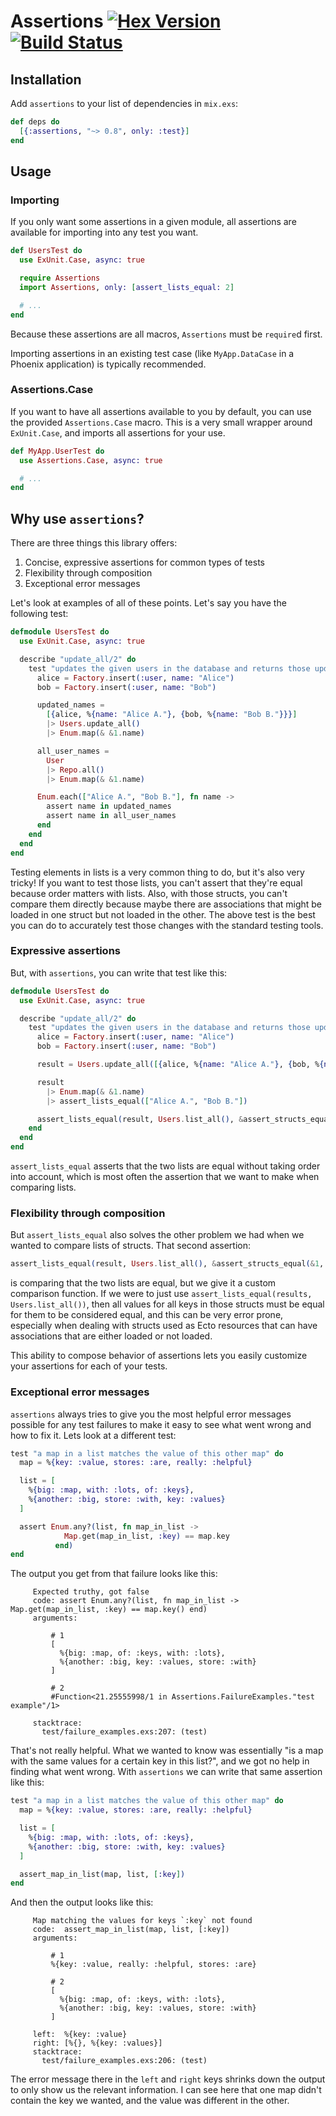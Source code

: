 # Assertions [![Hex Version](https://img.shields.io/hexpm/v/assertions.svg)](https://hex.pm/packages/assertions) [![Build Status](https://travis-ci.com/devonestes/assertions.svg?branch=master)](https://travis-ci.com/devonestes/assertions)

## Installation

Add `assertions` to your list of dependencies in `mix.exs`:

```elixir
def deps do
  [{:assertions, "~> 0.8", only: :test}]
end
```

## Usage

### Importing

If you only want some assertions in a given module, all assertions are available
for importing into any test you want.

```elixir
def UsersTest do
  use ExUnit.Case, async: true

  require Assertions
  import Assertions, only: [assert_lists_equal: 2]

  # ...
end
```

Because these assertions are all macros, `Assertions` must be `require`d first.

Importing assertions in an existing test case (like `MyApp.DataCase` in a
Phoenix application) is typically recommended.

### Assertions.Case

If you want to have all assertions available to you by default, you can use the
provided `Assertions.Case` macro. This is a very small wrapper around
`ExUnit.Case`, and imports all assertions for your use.

```elixir
def MyApp.UserTest do
  use Assertions.Case, async: true

  # ...
end
```

## Why use `assertions`?

There are three things this library offers:

1) Concise, expressive assertions for common types of tests
2) Flexibility through composition
3) Exceptional error messages

Let's look at examples of all of these points. Let's say you have the following
test:

```elixir
defmodule UsersTest do
  use ExUnit.Case, async: true

  describe "update_all/2" do
    test "updates the given users in the database and returns those updated users" do
      alice = Factory.insert(:user, name: "Alice")
      bob = Factory.insert(:user, name: "Bob")

      updated_names = 
        [{alice, %{name: "Alice A."}, {bob, %{name: "Bob B."}}}]
        |> Users.update_all()
        |> Enum.map(& &1.name)

      all_user_names =
        User
        |> Repo.all()
        |> Enum.map(& &1.name)

      Enum.each(["Alice A.", "Bob B."], fn name ->
        assert name in updated_names
        assert name in all_user_names
      end
    end
  end
end
```

Testing elements in lists is a very common thing to do, but it's also very
tricky! If you want to test those lists, you can't assert that they're equal
because order matters with lists. Also, with those structs, you can't compare
them directly because maybe there are associations that might be loaded in one
struct but not loaded in the other. The above test is the best you can do to
accurately test those changes with the standard testing tools.

### Expressive assertions

But, with `assertions`, you can write that test like this:

```elixir
defmodule UsersTest do
  use ExUnit.Case, async: true

  describe "update_all/2" do
    test "updates the given users in the database and returns those updated users" do
      alice = Factory.insert(:user, name: "Alice")
      bob = Factory.insert(:user, name: "Bob")

      result = Users.update_all([{alice, %{name: "Alice A."}, {bob, %{name: "Bob B."}}}

      result
        |> Enum.map(& &1.name)
        |> assert_lists_equal(["Alice A.", "Bob B."])

      assert_lists_equal(result, Users.list_all(), &assert_structs_equal(&1, &2, [:name]))
    end
  end
end
```

`assert_lists_equal` asserts that the two lists are equal without taking order
into account, which is most often the assertion that we want to make when
comparing lists.

### Flexibility through composition

But `assert_lists_equal` also solves the other problem we had when we wanted to
compare lists of structs. That second assertion:

```elixir
assert_lists_equal(result, Users.list_all(), &assert_structs_equal(&1, &2, [:name]))
```

is comparing that the two lists are equal, but we give it a custom comparison
function. If we were to just use `assert_lists_equal(results, Users.list_all())`,
then all values for all keys in those structs must be equal for them to be
considered equal, and this can be very error prone, especially when dealing with
structs used as Ecto resources that can have associations that are either loaded
or not loaded.

This ability to compose behavior of assertions lets you easily customize your
assertions for each of your tests.

### Exceptional error messages

`assertions` always tries to give you the most helpful error messages possible
for any test failures to make it easy to see what went wrong and how to fix it.
Lets look at a different test:

```elixir
test "a map in a list matches the value of this other map" do
  map = %{key: :value, stores: :are, really: :helpful}

  list = [
    %{big: :map, with: :lots, of: :keys},
    %{another: :big, store: :with, key: :values}
  ]

  assert Enum.any?(list, fn map_in_list ->
            Map.get(map_in_list, :key) == map.key
          end)
end
```

The output you get from that failure looks like this:

```
     Expected truthy, got false
     code: assert Enum.any?(list, fn map_in_list -> Map.get(map_in_list, :key) == map.key() end)
     arguments:

         # 1
         [
           %{big: :map, of: :keys, with: :lots},
           %{another: :big, key: :values, store: :with}
         ]

         # 2
         #Function<21.25555998/1 in Assertions.FailureExamples."test example"/1>

     stacktrace:
       test/failure_examples.exs:207: (test)
```

That's not really helpful. What we wanted to know was essentially "is a map with
the same values for a certain key in this list?", and we got no help in finding
what went wrong. With `assertions` we can write that same assertion like this:

```elixir
test "a map in a list matches the value of this other map" do
  map = %{key: :value, stores: :are, really: :helpful}

  list = [
    %{big: :map, with: :lots, of: :keys},
    %{another: :big, store: :with, key: :values}
  ]

  assert_map_in_list(map, list, [:key])
end
```

And then the output looks like this:

```
     Map matching the values for keys `:key` not found
     code:  assert_map_in_list(map, list, [:key])
     arguments:

         # 1
         %{key: :value, really: :helpful, stores: :are}

         # 2
         [
           %{big: :map, of: :keys, with: :lots},
           %{another: :big, key: :values, store: :with}
         ]

     left:  %{key: :value}
     right: [%{}, %{key: :values}]
     stacktrace:
       test/failure_examples.exs:206: (test)
```

The error message there in the `left` and `right` keys shrinks down the output
to only show us the relevant information. I can see here that one map didn't
contain the key we wanted, and the value was different in the other.
